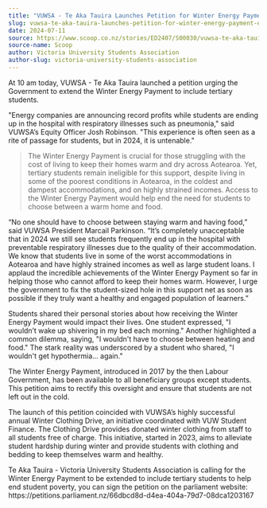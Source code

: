 ```yaml
---
title: "VUWSA - Te Aka Tauira Launches Petition for Winter Energy Payment Extension to Tertiary Students"
slug: vuwsa-te-aka-tauira-launches-petition-for-winter-energy-payment-extension-to-tertiary-students
date: 2024-07-11
source: https://www.scoop.co.nz/stories/ED2407/S00030/vuwsa-te-aka-tauira-launches-petition-for-winter-energy-payment-extension-to-tertiary-students.htm
source-name: Scoop
author: Victoria University Students Association
author-slug: victoria-university-students-association
---
```

<p>At 10 am today, VUWSA - Te Aka Tauira launched a petition
urging the Government to extend the Winter Energy Payment to
include tertiary students.</p>

<p>"Energy companies are
announcing record profits while students are ending up in
the hospital with respiratory illnesses such as pneumonia,"
said VUWSA’s Equity Officer Josh Robinson. "This
experience is often seen as a rite of passage for students,
but in 2024, it is untenable."</p><blockquote><p>The Winter
Energy Payment is crucial for those struggling with the cost
of living to keep their homes warm and dry across Aotearoa.
Yet, tertiary students remain ineligible for this support,
despite living in some of the poorest conditions in
Aotearoa, in the coldest and dampest accommodations, and on
highly strained incomes. Access to the Winter Energy Payment
would help end the need for students to choose between a
warm home and food.</p></blockquote>

<p>“No one should have
to choose between staying warm and having food,” said
VUWSA President Marcail Parkinson. “It’s completely
unacceptable that in 2024 we still see students frequently
end up in the hospital with preventable respiratory
illnesses due to the quality of their accommodation. We know
that students live in some of the worst accommodations in
Aotearoa and have highly strained incomes as well as large
student loans. I applaud the incredible achievements of the
Winter Energy Payment so far in helping those who cannot
afford to keep their homes warm. However, I urge the
government to fix the student-sized hole in this support net
as soon as possible if they truly want a healthy and engaged
population of learners.”</p>

<p>Students shared their
personal stories about how receiving the Winter Energy
Payment would impact their lives. One student expressed, "I
wouldn’t wake up shivering in my bed each morning."
Another highlighted a common dilemma, saying, "I wouldn't
have to choose between heating and food." The stark reality
was underscored by a student who shared, "I wouldn't get
hypothermia... again."</p>

<p>The Winter Energy Payment,
introduced in 2017 by the then Labour Government, has been
available to all beneficiary groups except students. This
petition aims to rectify this oversight and ensure that
students are not left out in the cold.</p>

<p>The launch of
this petition coincided with VUWSA’s highly successful
annual Winter Clothing Drive, an initiative coordinated with
VUW Student Finance. The Clothing Drive provides donated
winter clothing from staff to all students free of charge.
This initiative, started in 2023, aims to alleviate student
hardship during winter and provide students with clothing
and bedding to keep themselves warm and healthy.</p>

<p>Te
Aka Tauira - Victoria University Students Association is
calling for the Winter Energy Payment to be extended to
include tertiary students to help end student poverty, you
can sign the petition on the parliament website:
https://petitions.parliament.nz/66dbcd8d-d4ea-404a-79d7-08dca1203167</p>         